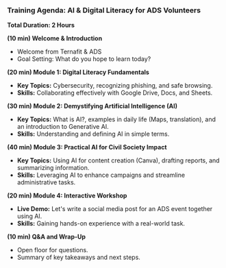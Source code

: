 ### **Training Agenda: AI & Digital Literacy for ADS Volunteers**

**Total Duration: 2 Hours**

**(10 min) Welcome & Introduction**

* Welcome from Ternafit & ADS  
* Goal Setting: What do you hope to learn today?

**(20 min) Module 1: Digital Literacy Fundamentals**

* **Key Topics:** Cybersecurity, recognizing phishing, and safe browsing.  
* **Skills:** Collaborating effectively with Google Drive, Docs, and Sheets.

**(30 min) Module 2: Demystifying Artificial Intelligence (AI)**

* **Key Topics:** What is AI?, examples in daily life (Maps, translation), and an introduction to Generative AI.  
* **Skills:** Understanding and defining AI in simple terms.

**(40 min) Module 3: Practical AI for Civil Society Impact**

* **Key Topics:** Using AI for content creation (Canva), drafting reports, and summarizing information.  
* **Skills:** Leveraging AI to enhance campaigns and streamline administrative tasks.

**(20 min) Module 4: Interactive Workshop**

* **Live Demo:** Let's write a social media post for an ADS event together using AI.  
* **Skills:** Gaining hands-on experience with a real-world task.

**(10 min) Q\&A and Wrap-Up**

* Open floor for questions.  
* Summary of key takeaways and next steps.

